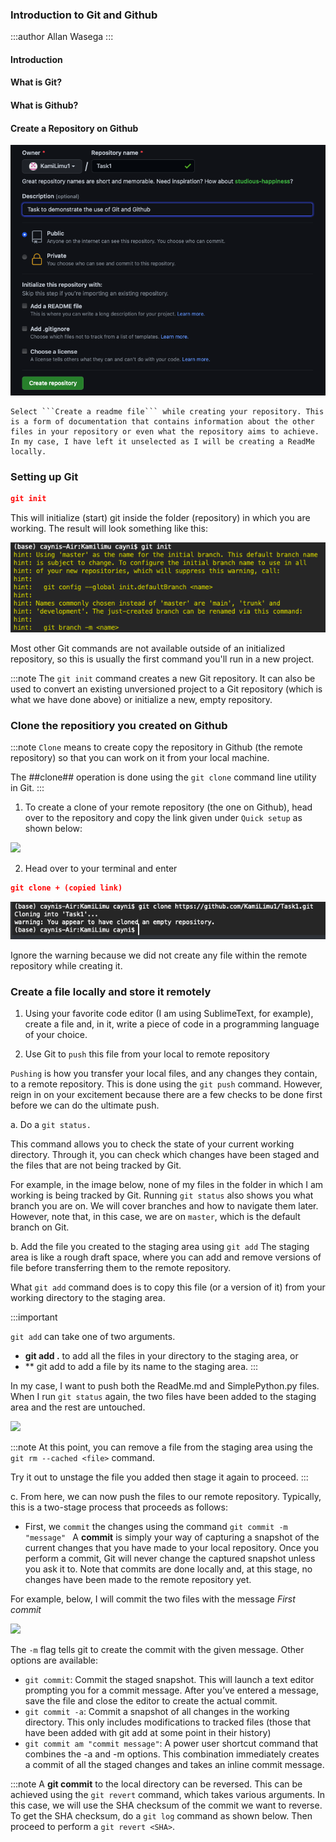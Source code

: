 ### Introduction to Git and Github

:::author
Allan Wasega
:::

#### Introduction


#### What is Git?

#### What is Github?

#### Create a Repository on Github

![](create_repository.png)

```important
Select ```Create a readme file``` while creating your repository. This is a form of documentation that contains information about the other files in your repository or even what the repository aims to achieve. 
In my case, I have left it unselected as I will be creating a ReadMe locally.
```  

### Setting up Git


```json
git init 
```
This will initialize (start) git inside the folder (repository) in which you are working. 
The result will look something like this: 

![](git_init.png)

Most other Git commands are not available outside of an initialized repository, so this is usually the first command you'll run in a new project.

:::note
The ```git init``` command creates a new Git repository. It can also be used to convert an existing unversioned project to a Git repository (which is what we have done above) or initialize a new, empty repository. 


### Clone the repositiory you created on Github

:::note
```Clone``` means to create copy the repository in Github (the remote repository) so that you can work on it from your local machine. 

The ##clone## operation is done using the ```git clone``` command line utility in Git. 
:::

1. To create a clone of your remote repository (the one on Github), head over to the repository and copy the link given under ```Quick setup``` as shown below:

![](clone1.png)

2. Head over to your terminal and enter
```json
git clone + (copied link)
```
![](clone2.png)

Ignore the warning because we did not create any file within the remote repository while creating it.

### Create a file locally and store it remotely

1. Using your favorite code editor (I am using SublimeText, for example), create a file and, in it, write a piece of code in a programming language of your choice. 

2. Use Git to ```push``` this file from your local to remote repository

```Pushing``` is how you transfer your local files, and any changes they contain, to a remote repository. This is done using the ```git push``` command. However, reign in on your excitement because there are a few checks to be done first before we can do the ultimate push. 

a. Do a ```git status.```

This command allows you to check the state of your current working directory. Through it, you can check which changes have been staged and the files that are not being tracked by Git. 

For example, in the image below, none of my files in the folder in which I am working is being tracked by Git. Running ```git status``` also shows you what branch you are on. We will cover branches and how to navigate them later. However, note that, in this case, we are on ```master```, which is the default branch on Git. 

b. Add the file you created to the staging area using ```git add```
The staging area is like a rough draft space, where you can add and remove versions of file before transferring them to the remote repository. 

What ```git add``` command does is to copy this file (or a version of it) from your working directory to the staging area. 

:::important

```git add``` can take one of two arguments. 

- **git add .** to add all the files in your directory to the staging area, or
- ** git add <file name> to add a file by its name to the staging area. 
:::

In my case, I want to push both the ReadMe.md and SimplePython.py files. When I run ```git status``` again, the two files have been added to the staging area and the rest are untouched.  

![](git_add.png)

:::note
At this point, you can remove a file from the staging area using the ```git rm --cached <file>``` command. 

Try it out to unstage the file you added then stage it again to proceed. 
:::

c. From here, we can now push the files to our remote repository. 
Typically, this is a two-stage process that proceeds as follows: 

- First, we ```commit``` the changes using the command ```git commit -m "message" ```
A **commit** is simply your way of capturing a snapshot of the current changes that you have made to your local repository. Once you perform a commit, Git will never change the captured snapshot unless you ask it to. Note that commits are done locally and, at this stage, no changes have been made to the remote repository yet. 

For example, below, I will commit the two files with the message *First commit*

![](git_commit.png)

The ```-m``` flag tells git to create the commit with the given message. Other options are available: 
- ```git commit```: Commit the staged snapshot. This will launch a text editor prompting you for a commit message. After you’ve entered a message, save the file and close the editor to create the actual commit.
- ```git commit -a```: Commit a snapshot of all changes in the working directory. This only includes modifications to tracked files (those that have been added with git add at some point in their history)
- ```git commit am "commit message"```: A power user shortcut command that combines the -a and -m options. This combination immediately creates a commit of all the staged changes and takes an inline commit message.

:::note
A **git commit** to the local directory can be reversed. This can be achieved using the ```git revert``` command, which takes various arguments. In this case, we will use the SHA checksum of the commit we want to reverse. To get the SHA checksum, do a ```git log``` command as shown below. Then proceed to perform a ```git revert <SHA>```.
	




